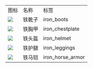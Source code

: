<table>
	<tablebody>
		<tr>
			<td>图标</td>
			<td>名称</td>
			<td>标签</td>
		</tr>
		<tr>
			<td><img src="C:/Users/seese/Files/Projects/MC_datapacks/recipe_auto_manual/LemonTea_auto_recipes/output/mc_icon/combat/iron_boots.png"></td>
			<td>铁靴子</td>
			<td>iron_boots</td>
		</tr>
		<tr>
			<td><img src="C:/Users/seese/Files/Projects/MC_datapacks/recipe_auto_manual/LemonTea_auto_recipes/output/mc_icon/combat/iron_chestplate.png"></td>
			<td>铁胸甲</td>
			<td>iron_chestplate</td>
		</tr>
		<tr>
			<td><img src="C:/Users/seese/Files/Projects/MC_datapacks/recipe_auto_manual/LemonTea_auto_recipes/output/mc_icon/combat/iron_helmet.png"></td>
			<td>铁头盔</td>
			<td>iron_helmet</td>
		</tr>
		<tr>
			<td><img src="C:/Users/seese/Files/Projects/MC_datapacks/recipe_auto_manual/LemonTea_auto_recipes/output/mc_icon/combat/iron_leggings.png"></td>
			<td>铁护腿</td>
			<td>iron_leggings</td>
		</tr>
		<tr>
			<td><img src="C:/Users/seese/Files/Projects/MC_datapacks/recipe_auto_manual/LemonTea_auto_recipes/output/mc_icon/misc/horse_armor/iron_horse_armor.png"></td>
			<td>铁马铠</td>
			<td>iron_horse_armor</td>
		</tr>
	</tablebody>
</table>